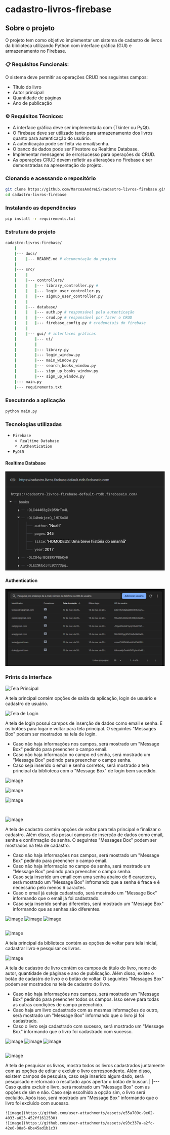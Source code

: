 # cadastro-livros-firebase

## Sobre o projeto

O projeto tem como objetivo implementar um sistema de cadastro de livros da biblioteca utilizando Python com interface gráfica (GUI) e armazenamento no Firebase.

### 📋 Requisitos Funcionais:

O sistema deve permitir as operações CRUD nos seguintes campos:
- Título do livro
- Autor principal
- Quantidade de páginas
- Ano de publicação

### ⚙ Requisitos Técnicos:

- A interface gráfica deve ser implementada com (Tkinter ou PyQt).
- O Firebase deve ser utilizado tanto para armazenamento dos livros quanto para autenticação do usuário.
- A autenticação pode ser feita via email/senha.
- O banco de dados pode ser Firestore ou Realtime Database.
- Implementar mensagens de erro/sucesso para operações do CRUD.
- As operações CRUD devem refletir as alterações no Firebase e ser demonstradas na apresentação do projeto.

### Clonando e acessando o repositório
```bash
git clone https://github.com/MarcosAndreLS/cadastro-livros-firebase.git
cd cadastro-livros-firebase
```

### Instalando as dependências
```bash
pip install -r requirements.txt
```

### Estrutura do projeto

```bash
cadastro-livros-firebase/
    |
    |--- docs/
    |    |--- README.md # documentação do projeto
    |
    |--- src/
    |    |
    |    |--- controllers/
    |    |   |--- library_controller.py # 
    |    |   |--- login_user_controller.py
    |    |   |--- signup_user_controller.py
    |    |
    |    |--- database/
    |    |   |--- auth.py # responsável pela autenticação
    |    |   |--- crud.py # responsável por fazer o CRUD           
    |    |   |--- firebase_config.py # credenciais do firebase
    |    |
    |    |--- gui/ # interfaces gráficas
    |        |--- ui/
    |        |
    |        |--- library.py
    |        |--- login_window.py
    |        |--- main_window.py
    |        |--- search_books_window.py
    |        |--- sign_up_books_window.py
    |        |--- sign_up_window.py
    |--- main.py
    |--- requirements.txt
```

### Executando a aplicação

```bash
python main.py
```

### Tecnologias utilizadas

- `Firebase`
    - `Realtime Database`
    - `Authentication`
- `PyQt5`

#### Realtime Database

<img src="../images/url-image-books.png"/>

#### Authentication

<img src="../images/autenticacao.png"/>

### Prints da interface

![Tela Principal](https://github.com/user-attachments/assets/26e31e67-edd3-4b76-abc3-208d4db4532a)


A tela principal contém opções de saída da aplicação, login de usuário e cadastro de usuário. 


![Tela de Login](https://github.com/user-attachments/assets/6f92ede2-c0b9-48be-ab85-941427c6b027)


A tela de login possui campos de inserção de dados como email e senha. E os botões para logar e voltar para tela principal. O seguintes "Messages Box" podem ser mostrados na tela de login.

- Caso não haja informações nos campos, será mostrado um "Message Box" pedindo para preencher o campo email.
- Caso não haja informação no campo ed senha, será mostrado um "Message Box" pedindo para preencher o campo senha.
- Caso seja inserido o email e senha corretos, será mostrado a tela principal da biblioteca com o "Message Box" de login bem sucedido.

![image](https://github.com/user-attachments/assets/db72b485-f94b-48ea-a2de-776c843fb39e)

![image](https://github.com/user-attachments/assets/5d7b2a1e-d01e-474c-b333-c821c19dae90)

![image](https://github.com/user-attachments/assets/806a9965-8291-4281-b597-5bc08d12c99c)
```
 
```
![image](https://github.com/user-attachments/assets/b07ac6f9-eb20-469b-9562-9a5c91209ad6)

A tela de cadastro contém opções de voltar para tela principal e finalizar o cadastro. Além disso, ela possui campos de inserção de dados como email, senha e confirmação de senha. O seguintes "Messages Box" podem ser mostrados na tela de cadastro.

- Caso não haja informações nos campos, será mostrado um "Message Box" pedindo para preencher o campo email.
- Caso não haja informação no campo de senha, será mostrado um "Message Box" pedindo para preencher o campo senha.
- Caso seja inserido um email com uma senha abaixo de 6 caracteres, será mostrado um "Message Box" infromando que a senha é fraca e é necessário pelo menos 6 caractes.
- Caso o email já esteja cadastrado, será mostrado um "Message Box" informando que o email já foi cadastrado.
- Caso seja inserido senhas diferentes, será mostrado um "Message Box" informando que as senhas são diferentes.

![image](https://github.com/user-attachments/assets/ecd3e0d4-9070-4eb6-9985-4df7fa4b4fec)
![image](https://github.com/user-attachments/assets/cefc0155-394a-4e44-9d8c-e1a99f24db0c)
![image](https://github.com/user-attachments/assets/597f4d8b-8037-4d59-9b9b-57c757a1f2f1)

```
```
![image](https://github.com/user-attachments/assets/33f02a4a-a987-49e2-878b-c521d1b3ce19)

A tela principal da biblioteca contém as opções de voltar para tela inicial, cadastrar livro e pesquisar os livros.

![image](https://github.com/user-attachments/assets/d5200e68-11f4-4d16-9579-1db1f60057a7)


A tela de cadastro de livro contém os campos de título do livro, nome do autor, quantidade de páginas e ano de publicação. Além disso, existe o botão de cadastro de livro e o botão de voltar. O seguintes "Messages Box" podem ser mostrados na tela de cadastro do livro.

- Caso não haja informações nos campos, será mostrado um "Message Box" pedindo para preencher todos os campos. Isso serve para todas as outras condições de campo preenchido.
- Caso haja um livro cadastrado com as mesmas informações de outro, será mostrado um "Message Box" informando que o livro já foi cadastrado.
- Caso o livro seja cadastrado com sucesso, será mostrado um "Message Box" informando que o livro foi cadastrado com sucesso.

![image](https://github.com/user-attachments/assets/e4be1b7c-2d29-4de1-9bd3-60a73cf0ed27)
![image](https://github.com/user-attachments/assets/8f9c8adf-44c9-4b29-9a58-a3d600a0f8c5)
![image](https://github.com/user-attachments/assets/28039bf3-97e0-4a96-8c2e-a02c295b0106)
```
```
![image](https://github.com/user-attachments/assets/239eb6c4-6bd7-498a-bd67-844bf08fe3e5)


A tela de pesquisar os livros, mostra todos os livros cadastrados juntamente com as opções de editar e excluir o livro correspondente. Além disso, existem campos de pesquisa, caso seja inserido algum dado, será pesquisado e retornado o resultado após apertar o botão de buscar.
|
|--- Caso queira excluir o livro, será mostrado um "Message Box" com as opções de sim e não. Caso seja escolhido a opção sim, o livro será excluído. Após isso, será mostrado um "Message Box" informando que o livro foi excluído com sucesso.
```
![image](https://github.com/user-attachments/assets/e55a709c-9e62-4033-a023-452ff1612530)
![image](https://github.com/user-attachments/assets/e93c337a-a2fc-42e0-88a6-6be45ad1b1c3)











